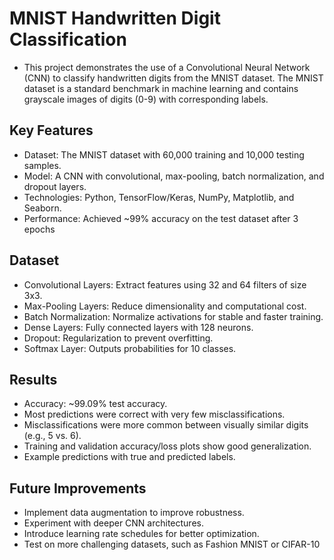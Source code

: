# MNIST Handwritten Digit Classification
- This project demonstrates the use of a Convolutional Neural Network (CNN) to classify handwritten digits from the MNIST dataset. The MNIST dataset is a standard benchmark in machine learning and contains grayscale images of digits (0-9) with corresponding labels.

## Key Features
- Dataset: The MNIST dataset with 60,000 training and 10,000 testing samples.
- Model: A CNN with convolutional, max-pooling, batch normalization, and dropout layers.
- Technologies: Python, TensorFlow/Keras, NumPy, Matplotlib, and Seaborn.
- Performance: Achieved ~99% accuracy on the test dataset after 3 epochs

## Dataset
- Convolutional Layers: Extract features using 32 and 64 filters of size 3x3.
- Max-Pooling Layers: Reduce dimensionality and computational cost.
- Batch Normalization: Normalize activations for stable and faster training.
- Dense Layers: Fully connected layers with 128 neurons.
- Dropout: Regularization to prevent overfitting.
- Softmax Layer: Outputs probabilities for 10 classes.

## Results
- Accuracy: ~99.09% test accuracy.
- Most predictions were correct with very few misclassifications.
- Misclassifications were more common between visually similar digits (e.g., 5 vs. 6).
- Training and validation accuracy/loss plots show good generalization.
- Example predictions with true and predicted labels.

## Future Improvements
- Implement data augmentation to improve robustness.
- Experiment with deeper CNN architectures.
- Introduce learning rate schedules for better optimization.
- Test on more challenging datasets, such as Fashion MNIST or CIFAR-10
